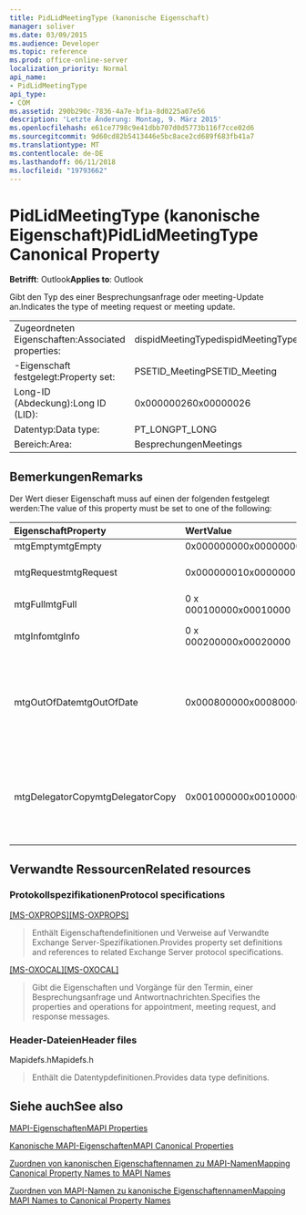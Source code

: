 ```yaml
---
title: PidLidMeetingType (kanonische Eigenschaft)
manager: soliver
ms.date: 03/09/2015
ms.audience: Developer
ms.topic: reference
ms.prod: office-online-server
localization_priority: Normal
api_name:
- PidLidMeetingType
api_type:
- COM
ms.assetid: 290b290c-7836-4a7e-bf1a-8d0225a07e56
description: 'Letzte Änderung: Montag, 9. März 2015'
ms.openlocfilehash: e61ce7798c9e41dbb707d0d5773b116f7cce02d6
ms.sourcegitcommit: 9d60cd82b5413446e5bc8ace2cd689f683fb41a7
ms.translationtype: MT
ms.contentlocale: de-DE
ms.lasthandoff: 06/11/2018
ms.locfileid: "19793662"
---
```

# <a name="pidlidmeetingtype-canonical-property"></a><span data-ttu-id="d3a85-103">PidLidMeetingType (kanonische Eigenschaft)</span><span class="sxs-lookup"><span data-stu-id="d3a85-103">PidLidMeetingType Canonical Property</span></span>

  
  
<span data-ttu-id="d3a85-104">**Betrifft**: Outlook</span><span class="sxs-lookup"><span data-stu-id="d3a85-104">**Applies to**: Outlook</span></span> 
  
<span data-ttu-id="d3a85-105">Gibt den Typ des einer Besprechungsanfrage oder meeting-Update an.</span><span class="sxs-lookup"><span data-stu-id="d3a85-105">Indicates the type of meeting request or meeting update.</span></span>
  
|||
|:-----|:-----|
|<span data-ttu-id="d3a85-106">Zugeordneten Eigenschaften:</span><span class="sxs-lookup"><span data-stu-id="d3a85-106">Associated properties:</span></span>  <br/> |<span data-ttu-id="d3a85-107">dispidMeetingType</span><span class="sxs-lookup"><span data-stu-id="d3a85-107">dispidMeetingType</span></span>  <br/> |
|<span data-ttu-id="d3a85-108">-Eigenschaft festgelegt:</span><span class="sxs-lookup"><span data-stu-id="d3a85-108">Property set:</span></span>  <br/> |<span data-ttu-id="d3a85-109">PSETID_Meeting</span><span class="sxs-lookup"><span data-stu-id="d3a85-109">PSETID_Meeting</span></span>  <br/> |
|<span data-ttu-id="d3a85-110">Long-ID (Abdeckung):</span><span class="sxs-lookup"><span data-stu-id="d3a85-110">Long ID (LID):</span></span>  <br/> |<span data-ttu-id="d3a85-111">0x00000026</span><span class="sxs-lookup"><span data-stu-id="d3a85-111">0x00000026</span></span>  <br/> |
|<span data-ttu-id="d3a85-112">Datentyp:</span><span class="sxs-lookup"><span data-stu-id="d3a85-112">Data type:</span></span>  <br/> |<span data-ttu-id="d3a85-113">PT_LONG</span><span class="sxs-lookup"><span data-stu-id="d3a85-113">PT_LONG</span></span>  <br/> |
|<span data-ttu-id="d3a85-114">Bereich:</span><span class="sxs-lookup"><span data-stu-id="d3a85-114">Area:</span></span>  <br/> |<span data-ttu-id="d3a85-115">Besprechungen</span><span class="sxs-lookup"><span data-stu-id="d3a85-115">Meetings</span></span>  <br/> |
   
## <a name="remarks"></a><span data-ttu-id="d3a85-116">Bemerkungen</span><span class="sxs-lookup"><span data-stu-id="d3a85-116">Remarks</span></span>

<span data-ttu-id="d3a85-117">Der Wert dieser Eigenschaft muss auf einen der folgenden festgelegt werden:</span><span class="sxs-lookup"><span data-stu-id="d3a85-117">The value of this property must be set to one of the following:</span></span>
  
|<span data-ttu-id="d3a85-118">**Eigenschaft**</span><span class="sxs-lookup"><span data-stu-id="d3a85-118">**Property**</span></span>|<span data-ttu-id="d3a85-119">**Wert**</span><span class="sxs-lookup"><span data-stu-id="d3a85-119">**Value**</span></span>|<span data-ttu-id="d3a85-120">**Beschreibung**</span><span class="sxs-lookup"><span data-stu-id="d3a85-120">**Description**</span></span>|
|:-----|:-----|:-----|
|<span data-ttu-id="d3a85-121">mtgEmpty</span><span class="sxs-lookup"><span data-stu-id="d3a85-121">mtgEmpty</span></span>  <br/> |<span data-ttu-id="d3a85-122">0x00000000</span><span class="sxs-lookup"><span data-stu-id="d3a85-122">0x00000000</span></span>  <br/> |<span data-ttu-id="d3a85-123">Keine Angabe.</span><span class="sxs-lookup"><span data-stu-id="d3a85-123">Unspecified.</span></span>  <br/> |
|<span data-ttu-id="d3a85-124">mtgRequest</span><span class="sxs-lookup"><span data-stu-id="d3a85-124">mtgRequest</span></span>  <br/> |<span data-ttu-id="d3a85-125">0x00000001</span><span class="sxs-lookup"><span data-stu-id="d3a85-125">0x00000001</span></span>  <br/> |<span data-ttu-id="d3a85-126">Anfängliche Besprechungsanfrage.</span><span class="sxs-lookup"><span data-stu-id="d3a85-126">Initial meeting request.</span></span>  <br/> |
|<span data-ttu-id="d3a85-127">mtgFull</span><span class="sxs-lookup"><span data-stu-id="d3a85-127">mtgFull</span></span>  <br/> |<span data-ttu-id="d3a85-128">0 x 00010000</span><span class="sxs-lookup"><span data-stu-id="d3a85-128">0x00010000</span></span>  <br/> |<span data-ttu-id="d3a85-129">Vollständige Aktualisierung.</span><span class="sxs-lookup"><span data-stu-id="d3a85-129">Full update.</span></span>  <br/> |
|<span data-ttu-id="d3a85-130">mtgInfo</span><span class="sxs-lookup"><span data-stu-id="d3a85-130">mtgInfo</span></span>  <br/> |<span data-ttu-id="d3a85-131">0 x 00020000</span><span class="sxs-lookup"><span data-stu-id="d3a85-131">0x00020000</span></span>  <br/> |<span data-ttu-id="d3a85-132">Informative Update.</span><span class="sxs-lookup"><span data-stu-id="d3a85-132">Informational update.</span></span>  <br/> |
|<span data-ttu-id="d3a85-133">mtgOutOfDate</span><span class="sxs-lookup"><span data-stu-id="d3a85-133">mtgOutOfDate</span></span>  <br/> |<span data-ttu-id="d3a85-134">0x00080000</span><span class="sxs-lookup"><span data-stu-id="d3a85-134">0x00080000</span></span>  <br/> |<span data-ttu-id="d3a85-135">Eine neuere Besprechungsanfrage oder die Besprechungsanfrage wurde nach diesem empfangen.</span><span class="sxs-lookup"><span data-stu-id="d3a85-135">A newer meeting request or meeting update was received after this one.</span></span>  <br/> |
|<span data-ttu-id="d3a85-136">mtgDelegatorCopy</span><span class="sxs-lookup"><span data-stu-id="d3a85-136">mtgDelegatorCopy</span></span>  <br/> |<span data-ttu-id="d3a85-137">0x00100000</span><span class="sxs-lookup"><span data-stu-id="d3a85-137">0x00100000</span></span>  <br/> |<span data-ttu-id="d3a85-138">Dies ist für die Delegator Kopie bei einer Stellvertretung Handles bezüglich Besprechungen Objekte festgelegt.</span><span class="sxs-lookup"><span data-stu-id="d3a85-138">This is set on the delegator's copy when a delegate handles meeting-related objects.</span></span>  <br/> |
   
## <a name="related-resources"></a><span data-ttu-id="d3a85-139">Verwandte Ressourcen</span><span class="sxs-lookup"><span data-stu-id="d3a85-139">Related resources</span></span>

### <a name="protocol-specifications"></a><span data-ttu-id="d3a85-140">Protokollspezifikationen</span><span class="sxs-lookup"><span data-stu-id="d3a85-140">Protocol specifications</span></span>

<span data-ttu-id="d3a85-141">[[MS-OXPROPS]](http://msdn.microsoft.com/library/f6ab1613-aefe-447d-a49c-18217230b148%28Office.15%29.aspx)</span><span class="sxs-lookup"><span data-stu-id="d3a85-141">[[MS-OXPROPS]](http://msdn.microsoft.com/library/f6ab1613-aefe-447d-a49c-18217230b148%28Office.15%29.aspx)</span></span>
  
> <span data-ttu-id="d3a85-142">Enthält Eigenschaftendefinitionen und Verweise auf Verwandte Exchange Server-Spezifikationen.</span><span class="sxs-lookup"><span data-stu-id="d3a85-142">Provides property set definitions and references to related Exchange Server protocol specifications.</span></span>
    
<span data-ttu-id="d3a85-143">[[MS-OXOCAL]](http://msdn.microsoft.com/library/09861fde-c8e4-4028-9346-e7c214cfdba1%28Office.15%29.aspx)</span><span class="sxs-lookup"><span data-stu-id="d3a85-143">[[MS-OXOCAL]](http://msdn.microsoft.com/library/09861fde-c8e4-4028-9346-e7c214cfdba1%28Office.15%29.aspx)</span></span>
  
> <span data-ttu-id="d3a85-144">Gibt die Eigenschaften und Vorgänge für den Termin, einer Besprechungsanfrage und Antwortnachrichten.</span><span class="sxs-lookup"><span data-stu-id="d3a85-144">Specifies the properties and operations for appointment, meeting request, and response messages.</span></span>
    
### <a name="header-files"></a><span data-ttu-id="d3a85-145">Header-Dateien</span><span class="sxs-lookup"><span data-stu-id="d3a85-145">Header files</span></span>

<span data-ttu-id="d3a85-146">Mapidefs.h</span><span class="sxs-lookup"><span data-stu-id="d3a85-146">Mapidefs.h</span></span>
  
> <span data-ttu-id="d3a85-147">Enthält die Datentypdefinitionen.</span><span class="sxs-lookup"><span data-stu-id="d3a85-147">Provides data type definitions.</span></span>
    
## <a name="see-also"></a><span data-ttu-id="d3a85-148">Siehe auch</span><span class="sxs-lookup"><span data-stu-id="d3a85-148">See also</span></span>



[<span data-ttu-id="d3a85-149">MAPI-Eigenschaften</span><span class="sxs-lookup"><span data-stu-id="d3a85-149">MAPI Properties</span></span>](mapi-properties.md)
  
[<span data-ttu-id="d3a85-150">Kanonische MAPI-Eigenschaften</span><span class="sxs-lookup"><span data-stu-id="d3a85-150">MAPI Canonical Properties</span></span>](mapi-canonical-properties.md)
  
[<span data-ttu-id="d3a85-151">Zuordnen von kanonischen Eigenschaftennamen zu MAPI-Namen</span><span class="sxs-lookup"><span data-stu-id="d3a85-151">Mapping Canonical Property Names to MAPI Names</span></span>](mapping-canonical-property-names-to-mapi-names.md)
  
[<span data-ttu-id="d3a85-152">Zuordnen von MAPI-Namen zu kanonische Eigenschaftennamen</span><span class="sxs-lookup"><span data-stu-id="d3a85-152">Mapping MAPI Names to Canonical Property Names</span></span>](mapping-mapi-names-to-canonical-property-names.md)

